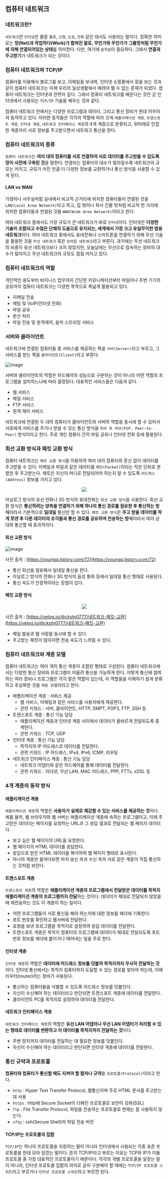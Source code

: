 ## 컴퓨터 네트워크

### 네트워크란?

`네트워크`란 `인터넷`은 물론 `물류`, `신경`, `도로`, `전화` 같은 데서도 사용되는 말이다. 정확한 의미로는 **망(Net)과 작업하다(Work)가 합쳐진 말로, 무언가와 무언가가 그물망처럼 무언가에 의해 연결되어있는 상태**를 의미한다. 다만, 여기에 `움직임`이 필요하다. 그래서 **연결과 주고받기**가 네트워크가 되는 것이다.

### 컴퓨터 네트워크와 TCP/IP

컴퓨터를 이용해서 블로그를 보고, 이메일을 보내며, 인터넷 쇼핑몰에서 장을 보는 것과 같이 컴퓨터 네트워크는 이제 우리의 일상생활에서 떼려야 뗄 수 없는 존재가 되었다. 컴퓨터 네트워크는 인터넷과 관련이 깊다. 그래서 컴퓨터 네트워크를 배운다는 것은 곧 인터넷에서 사용되는 `TCP/IP` 기술을 배우는 것과 같다.

컴퓨터 네트워크 안에서는 다양한 프로그램과 데이터, 그리고 통신 장비가 한데 어우러져 동작하고 있다. 이러한 동작들은 각각의 역할에 따라 크게 `애플리케이션 계층`, `트랜스포트 계층`, `인터넷 계층`, `네트워크 인터페이스 계층`의 4개 계층으로 분류되고, 위아래로 인접한 계층끼리 서로 정보를 주고받으면서 네트워크 통신을 한다.

### 컴퓨터 네트워크의 종류

`컴퓨터 네트워크`는 **여러 대의 컴퓨터를 서로 연결하여 서로 데이터를 주고받을 수 있도록 망이 사전에 구축된 것**을 말한다. 연결되는 컴퓨터의 대수가 많아질수록 네트워크의 규모는 커지고, 규모가 커진 만큼 더 다양한 정보를 교환하거나 통신 방식을 사용할 수 있게 된다.

#### LAN vs WAN

가정이나 사무실처럼 실내에서 비교적 근거리에 위치한 컴퓨터들이 연결된 것을 `LAN(Local Area Network)`라고 하고, 집 밖이나 회사 건물 밖처럼 비교적 먼 거리에 위치한 컴퓨터들과 연결된 것을 `WAN(Wide Area Network)`이라고 한다.

여러 네트워크 중에서도 가장 규모가 큰 네트워크가 바로 `인터넷`이다. 인터넷은 **다양한 기술이 조합되고 수많은 단체의 도움으로 유지되는, 세계에서 가장 크고 유일무이한 범용 네트워크**이다. 여러 네트워크 중에서도 휴대전화나 스마트폰을 연결하기 위해 무선 기술을 활용한 것을 `무선 네트워크` 혹은 `모바일 네트워크`라고 부른다. 과거에는 무선 네트워크의 비중이 유선 네트워크보다 크지 않았지만, 오늘날에는 무선으로 접속하는 장비의 대수가 많아지고 무선 네트워크의 규모도 점점 커지고 있다.

### 컴퓨터 네트워크의 역할

개인적인 용도부터 비지니스 업무까지 간단한 커뮤니케이션부터 파일이나 주변 기기의 공유까지 컴퓨터 네트워크는 다양한 목적으로 폭넓게 활용되고 있다.

- 이메일 전송
- 채팅 및 VoIP(인터넷 전화)
- 파일 공유
- 분산 처리
- 파일 전송 및 원격제어, 음악 스트리밍 서비스

### 서버와 클라이언트

네트워크에 연결된 컴퓨터들 중 서비스를 제공하는 쪽을 `서버(Server)`라고 부르고, 그 서비스를 받는 쪽을 `클라이언트(Client)`라고 부른다.

![image](https://user-images.githubusercontent.com/78870076/123964415-5798af00-d9ee-11eb-9f6e-f29c75d784f1.png)

서버와 클라이언트의 역할은 하드웨어의 성능으로 구분하는 것이 아니라 어떤 역할의 프로그램을 설치하느냐에 따라 결정된다. 대표적인 서비스들은 다음과 같다.

- 웹 서비스
- 메일 서비스
- FTP 서비스
- 원격 제어 서비스

네트워크에 연결된 두 대의 컴퓨터가 클라이언트와 서버의 역할을 동시에 할 수 있어서 서로에게 서비스를 주거나 받을 수 있는 통신 방식을 `피어 투 피어(P2P, Peer-to-Peer)` 방식이라고 한다. 주로 개인 컴퓨터 간의 파일 공유나 인터넷 전화 등에 활용된다.

### 회선 교환 방식과 패킷 교환 방식

컴퓨터 네트워크는 `패킷 교환 방식`을 이용하여 여러 대의 컴퓨터와 혼선 없이 데이터를 주고받을 수 있다. 이메일과 파일과 같은 데이터를 `패킷(Packet)`이라는 작은 단위로 분할한 후 주고받는다. 패킷은 자신이 어디로 전달되어야 하는지 알 수 있도록 `어드레스(Address)` 정보를 가지고 있다.

<p align = "center"> <img src = "https://user-images.githubusercontent.com/78870076/123965308-47350400-d9ef-11eb-9c40-6b4d683d0f7f.png"> </p>

아날로그 방식의 유선 전화나 3G 방식의 휴대전화는 `회선 교환 방식`을 사용한다. 회선 교환 방식은 **통신하려는 양측을 연결하기 위해 하나의 통신 경로를 점유한 후 통신하는 방식**이라서 기본적으로 **일대일** 통신만 할 수 있다. `패킷 교환 방식`은 **주고 받을 데이터를 작게 쪼갠 후 다른 데이터의 조각들과 통신 경로를 공유하며 전송하는 방식**이라서 여러 상대와 통신할 때 효과적이다.

#### 회선 교환 방식
![image](https://user-images.githubusercontent.com/78870076/123966191-215c2f00-d9f0-11eb-9b26-7040b4297e88.png)

사진 출처 : [https://youngq.tistory.com/72](https://youngq.tistory.com/72)

- 통신 회선을 점유해서 일대일 통신을 한다.
- 아날로그 방식의 전화나 3G 방식의 음성 통화 등에서 일대일 통신 형태로 사용된다.
- 통신 속도가 안정적이라는 장점이 있다.

#### 패킷 교환 방식

<p align = "center"> <img src = "https://media.vlpt.us/images/ckstn0777/post/0d03529c-733b-4bc0-a364-6082e360636e/350px-Packet_Switching.gif"> </p>

사진 출처 : [https://velog.io/@ckstn0777/네트워크-패킷-교환](https://velog.io/@ckstn0777/네트워크-패킷-교환)

- 메일 발송과 웹 서핑을 동시에 할 수 있다.
- 주고받는 패킷이 많아지면 전송 속도가 느려질 수 있다.

### 컴퓨터 네트워크와 계층 모델

컴퓨터 네트워크는 여러 개의 통신 계층이 조합된 형태로 구성된다. 컴퓨터 네트워크에서는 다양한 통신 장비와 프로그램이 어울려 통신을 가능하게 한다. 이렇게 통신에 참여하는 여러 장비나 프로그램은 각각 맡은 역할이 있는데, 이 역할들을 이해하기 쉽게 분류하고 추상화한 것을 `계층 모델`이라고 한다.

- 애플리케이션 계층 : 서비스 제공
    - 웹 서비스, 이메일과 같은 서비스를 사용자에게 제공한다.
    - 관련 키워드 : 서버, 클라이언트, HTTP, SMPT, POP3, FTP, SSH 등
- 트랜스포트 계층 : 통신 기능 담당
    - 애플리케이션 계층과 인터넷 계층 사이에서 데이터가 올바르게 전달되도록 중계한다.
    - 관련 키워드 : TCP, UDP
- 인터넷 계층 : 통신 기능 담당
    - 목적지의 IP 어드레스로 데이터를 전달한다.
    - 관련 키워드 : IP 어드레스, IPv4, IPv6, ICMP, 라우팅
- 네트워크 인터페이스 계층 : 통신 기능 담당
    - 네트워크 어댑터와 같은 하드웨어를 통해 데이터를 전달한다.
    - 관련 키워드 : 이더넷, 무선 LAN, MAC 어드레스, PPP, FTTx, xDSL 등


### 4개 계층의 동작 방식

#### 애플리케이션 계층

`애플리케이션 계층`의 역할은 **사용자가 실제로 체감할 수 있는 서비스를 제공하는 것**이다. 예를 들어, 웹 브라우저와 웹 서버는 애플리케이션 계층에 속하는 프로그램이고, 이때 주고받은 데이터는 페이지를 요청하는 URL과 그 응답 결과로 전달되는 웹 페이지 데이터다.

- 보고 싶은 웹 페이지의 URL을 요청한다.
- 웹 페이지의 HTML 데이터를 응답한다.
- 응답으로 받은 HTML 데이터를 해석하여 웹 페이지 형태로 표시한다.
- 하나의 계층만 들여다보면 마치 송신 측과 수신 측의 서로 같은 계층이 직접 통신하는 것처럼 보인다.

#### 트랜스포트 계층

`트랜스포트 계층`의 역할은 **애플리케이션 계층의 프로그램에서 전달받은 데이터를 목적지 애플리케이션 계층의 프로그램까지 전달**하는 것이다. 데이터가 제대로 전달되지 않았을 때 재전송하는 것도 이 계층이 하는 일이다.

- 어떤 프로그램들이 서로 통신을 해야 하는지에 대한 정보를 헤더에 기록한다.
- 포트 번호를 확인하고 웹서버에 전달한다.
- 요청을 보낸 프로그램을 목적지로 설정하여 응답 데이터를 전달한다.
- 트랜스포트 계층은 목적지 컴퓨터의 프로그램에 데이터가 제대로 전달되도록 포트 번호 정보를 헤더에 붙이거나 떼어내는 일을 주로 한다.

#### 인터넷 계층

`인터넷 계층`의 역할은 **데이터에 어드레스 정보를 덧붙여 목적지까지 무사히 전달하는 것**이다. 인터넷 통신에서는 목적지 컴퓨터까지 도달할 수 있는 경로를 찾아야 하는데, 이때 라우터(router)라는 장비가 사용된다.

- 통신하는 컴퓨터들을 식별할 수 있도록 어드레스 정보를 덧붙인다.
- 자신이 수신해야 하는 데이터라고 판단되면 트랜스포트 계층에 데이터를 전달한다.
- 클라이언트 PC를 목적지로 설정하여 데이터를 전달한다.

#### 네트워크 인터페이스 계층

`네트워크 인터페이스 계층`의 역할은 **유선 LAN 어댑터나 무선 LAN 어댑터가 처리할 수 있는 형태로 데이터를 변환하고 이 데이터를 목적지까지 전달하는 것**이다.

- 주변 장치까지 데이터를 전달하는 데 필요한 정보를 덧붙인다.
- 자신이 수신해야 하는 데이터라고 판단되면 인터넷 계층에 데이터를 전달한다.


### 통신 규약과 프로토콜

**컴퓨터와 컴퓨터가 통신할 때도 지켜야 할 절차나 규약**을 `프로토콜(Protocol)`이라고 한다.

- `http` : Hyper Text Transfer Protocol, 웹통신이며 주로 HTML 문서를 주고받는 데 사용
- `https` : http에 Secure Socket이 더해진 프로토콜로 보안이 강화(SSL)
- `ftp` : File Transfer Protocol, 파일을 전송하는 프로토콜로 현재는 잘 사용하지 않는다.
- `sftp` : ssh(Secure Shell)의 파일 전송 버전

#### TCP/IP는 프로토콜의 집합

`TCP/IP`는 하나의 프로토콜을 지칭하는 말이 아니라 인터넷에서 사용되는 각종 표준 프로토콜을 한데 모아 일컫는 말이다. 흔히 TCP/IP라고 부르는 이유는 TCP와 IP가 이들 프로토콜 중 가장 대표적인 프로토콜이기 때문이다. 각각의 개별 프로토콜을 일컫는 말이 아니라, 인터넷 프로토콜 집합의 의미로 굳이 구분해야 할 때에는 `TCP/IP 프로토콜 스위트`라고 부르거나 `인터넷 프로토콜 스위트`라고 부르면 된다.
